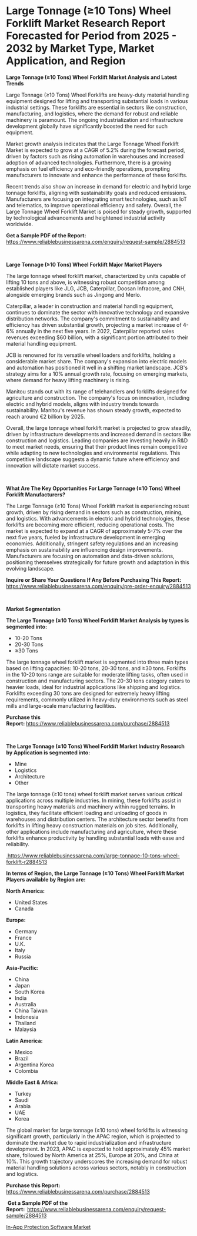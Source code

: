 <p><h1>Large Tonnage (≥10 Tons) Wheel Forklift Market Research Report Forecasted for Period from 2025 -  2032 by Market Type, Market Application, and Region</h1></p><p><strong>Large Tonnage (≥10 Tons) Wheel Forklift Market Analysis and Latest Trends</strong></p>
<p><p>Large Tonnage (≥10 Tons) Wheel Forklifts are heavy-duty material handling equipment designed for lifting and transporting substantial loads in various industrial settings. These forklifts are essential in sectors like construction, manufacturing, and logistics, where the demand for robust and reliable machinery is paramount. The ongoing industrialization and infrastructure development globally have significantly boosted the need for such equipment.</p><p>Market growth analysis indicates that the Large Tonnage Wheel Forklift Market is expected to grow at a CAGR of 5.2% during the forecast period, driven by factors such as rising automation in warehouses and increased adoption of advanced technologies. Furthermore, there is a growing emphasis on fuel efficiency and eco-friendly operations, prompting manufacturers to innovate and enhance the performance of these forklifts.</p><p>Recent trends also show an increase in demand for electric and hybrid large tonnage forklifts, aligning with sustainability goals and reduced emissions. Manufacturers are focusing on integrating smart technologies, such as IoT and telematics, to improve operational efficiency and safety. Overall, the Large Tonnage Wheel Forklift Market is poised for steady growth, supported by technological advancements and heightened industrial activity worldwide.</p></p>
<p><strong>Get a Sample PDF of the Report:&nbsp;</strong> <a href="https://www.reliablebusinessarena.com/enquiry/request-sample/2884513?utm_campaign=2793&utm_medium=2&utm_source=Github&utm_content=ia&utm_term=13032025&utm_id=large-tonnage-10-tons-wheel-forklift">https://www.reliablebusinessarena.com/enquiry/request-sample/2884513</a></p>
<p>&nbsp;</p>
<p><strong>Large Tonnage (≥10 Tons) Wheel Forklift Major Market Players</strong></p>
<p><p>The large tonnage wheel forklift market, characterized by units capable of lifting 10 tons and above, is witnessing robust competition among established players like JLG, JCB, Caterpillar, Doosan Infracore, and CNH, alongside emerging brands such as Jingong and Merlo. </p><p>Caterpillar, a leader in construction and material handling equipment, continues to dominate the sector with innovative technology and expansive distribution networks. The company's commitment to sustainability and efficiency has driven substantial growth, projecting a market increase of 4-6% annually in the next five years. In 2022, Caterpillar reported sales revenues exceeding $60 billion, with a significant portion attributed to their material handling equipment.</p><p>JCB is renowned for its versatile wheel loaders and forklifts, holding a considerable market share. The company's expansion into electric models and automation has positioned it well in a shifting market landscape. JCB's strategy aims for a 10% annual growth rate, focusing on emerging markets, where demand for heavy lifting machinery is rising.</p><p>Manitou stands out with its range of telehandlers and forklifts designed for agriculture and construction. The company's focus on innovation, including electric and hybrid models, aligns with industry trends towards sustainability. Manitou's revenue has shown steady growth, expected to reach around €2 billion by 2025.</p><p>Overall, the large tonnage wheel forklift market is projected to grow steadily, driven by infrastructure developments and increased demand in sectors like construction and logistics. Leading companies are investing heavily in R&D to meet market needs, ensuring that their product lines remain competitive while adapting to new technologies and environmental regulations. This competitive landscape suggests a dynamic future where efficiency and innovation will dictate market success.</p></p>
<p>&nbsp;</p>
<p><strong>What Are The Key Opportunities For Large Tonnage (≥10 Tons) Wheel Forklift Manufacturers?</strong></p>
<p><p>The Large Tonnage (≥10 Tons) Wheel Forklift market is experiencing robust growth, driven by rising demand in sectors such as construction, mining, and logistics. With advancements in electric and hybrid technologies, these forklifts are becoming more efficient, reducing operational costs. The market is expected to expand at a CAGR of approximately 5-7% over the next five years, fueled by infrastructure development in emerging economies. Additionally, stringent safety regulations and an increasing emphasis on sustainability are influencing design improvements. Manufacturers are focusing on automation and data-driven solutions, positioning themselves strategically for future growth and adaptation in this evolving landscape.</p></p>
<p><strong>Inquire or Share Your Questions If Any Before Purchasing This Report:</strong> <a href="https://www.reliablebusinessarena.com/enquiry/pre-order-enquiry/2884513?utm_campaign=2793&utm_medium=2&utm_source=Github&utm_content=ia&utm_term=13032025&utm_id=large-tonnage-10-tons-wheel-forklift">https://www.reliablebusinessarena.com/enquiry/pre-order-enquiry/2884513</a></p>
<p>&nbsp;</p>
<p><strong>Market Segmentation</strong></p>
<p><strong>The Large Tonnage (≥10 Tons) Wheel Forklift Market Analysis by types is segmented into:</strong></p>
<p><ul><li> 10-20 Tons</li><li>20-30 Tons</li><li>≥30 Tons </li></ul></p>
<p><p>The large tonnage wheel forklift market is segmented into three main types based on lifting capacities: 10-20 tons, 20-30 tons, and ≥30 tons. Forklifts in the 10-20 tons range are suitable for moderate lifting tasks, often used in construction and manufacturing sectors. The 20-30 tons category caters to heavier loads, ideal for industrial applications like shipping and logistics. Forklifts exceeding 30 tons are designed for extremely heavy lifting requirements, commonly utilized in heavy-duty environments such as steel mills and large-scale manufacturing facilities.</p></p>
<p><strong>Purchase this Report:&nbsp;</strong><a href="https://www.reliablebusinessarena.com/purchase/2884513?utm_campaign=2793&utm_medium=2&utm_source=Github&utm_content=ia&utm_term=13032025&utm_id=large-tonnage-10-tons-wheel-forklift">https://www.reliablebusinessarena.com/purchase/2884513</a></p>
<p>&nbsp;</p>
<p><strong>The Large Tonnage (≥10 Tons) Wheel Forklift Market Industry Research by Application is segmented into:</strong></p>
<p><ul><li> Mine</li><li>Logistics</li><li>Architecture</li><li>Other </li></ul></p>
<p><p>The large tonnage (≥10 tons) wheel forklift market serves various critical applications across multiple industries. In mining, these forklifts assist in transporting heavy materials and machinery within rugged terrains. In logistics, they facilitate efficient loading and unloading of goods in warehouses and distribution centers. The architecture sector benefits from forklifts in lifting heavy construction materials on job sites. Additionally, other applications include manufacturing and agriculture, where these forklifts enhance productivity by handling substantial loads with ease and reliability.</p></p>
<p><a href="https://www.reliablebusinessarena.com/large-tonnage-10-tons-wheel-forklift-r2884513?utm_campaign=2793&utm_medium=2&utm_source=Github&utm_content=ia&utm_term=13032025&utm_id=large-tonnage-10-tons-wheel-forklift">&nbsp;https://www.reliablebusinessarena.com/large-tonnage-10-tons-wheel-forklift-r2884513</a></p>
<p><strong>In terms of Region, the Large Tonnage (≥10 Tons) Wheel Forklift Market Players available by Region are:</strong></p>
<p>
    <p> <strong> North America: </strong>
        <ul>
            <li>United States</li>
            <li>Canada</li>
        </ul>
        </p> 
    <p> <strong> Europe: </strong>
        <ul>
            <li>Germany</li>
            <li>France</li>
            <li>U.K.</li>
            <li>Italy</li>
            <li>Russia</li>
        </ul>
        </p> 
    <p> <strong> Asia-Pacific: </strong>
        <ul>
            <li>China</li>
            <li>Japan</li>
            <li>South Korea</li>
            <li>India</li>
            <li>Australia</li>
            <li>China Taiwan</li>
            <li>Indonesia</li>
            <li>Thailand</li>
            <li>Malaysia</li>
        </ul>
        </p> 
    <p> <strong> Latin America: </strong>
        <ul>
            <li>Mexico</li>
            <li>Brazil</li>
            <li>Argentina Korea</li>
            <li>Colombia</li>
        </ul>
        </p> 
    <p> <strong> Middle East & Africa: </strong>
        <ul>
            <li>Turkey</li>
            <li>Saudi</li>
            <li>Arabia</li>
            <li>UAE</li>
            <li>Korea</li>
        </ul>
    </p>
    </p>
<p><p>The global market for large tonnage (≥10 tons) wheel forklifts is witnessing significant growth, particularly in the APAC region, which is projected to dominate the market due to rapid industrialization and infrastructure development. In 2023, APAC is expected to hold approximately 45% market share, followed by North America at 25%, Europe at 20%, and China at 10%. This growth trajectory underscores the increasing demand for robust material handling solutions across various sectors, notably in construction and logistics.</p></p>
<p><strong>Purchase this Report: </strong><a href="https://www.reliablebusinessarena.com/purchase/2884513?utm_campaign=2793&utm_medium=2&utm_source=Github&utm_content=ia&utm_term=13032025&utm_id=large-tonnage-10-tons-wheel-forklift">https://www.reliablebusinessarena.com/purchase/2884513</a></p>
<p>&nbsp;<strong>Get a Sample PDF of the Report:&nbsp;&nbsp;</strong><a href="https://www.reliablebusinessarena.com/enquiry/request-sample/2884513?utm_campaign=2793&utm_medium=2&utm_source=Github&utm_content=ia&utm_term=13032025&utm_id=large-tonnage-10-tons-wheel-forklift">https://www.reliablebusinessarena.com/enquiry/request-sample/2884513</a></p>
<p><strong></strong></p>
<p><p><a href="https://github.com/tselahiara/Market-Research-Report-List-1/blob/main/in-app-protection-software-market.md?utm_campaign=2793&utm_medium=2&utm_source=Github&utm_content=ia&utm_term=13032025&utm_id=large-tonnage-10-tons-wheel-forklift">In-App Protection Software Market</a></p></p>